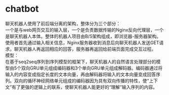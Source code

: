 # chatbot
聊天机器人使用了前后端分离的架构，整体分为三个部分：  
一个是与web网页交互的输入层，一个是负责数据传输的Nginx反向代理层，一个是聊天机器人本体。整体的机器人项目由B/S架构组成，即浏览器-服务器架构。使用者首先通过输入相关信息，Nginx服务器收到消息后向聊天机器人发送GET请求，聊天机器人再返回相应的回答，服务器再返回给前端页面完成交互过程。  
模型：  
在基于seq2seq序列到序列模型的框架下，聊天机器人的自然语言处理部分的模型由5个双向GRU单元组成编码器和3个单向GRU单元组成解码器。编码器通过将输入的内容变成指定长度的文本向量，再由解码器将输入的文本向量变成回答序列。双向的循环神经网络单元组成的编码器因为具有双向传播的特性，使“上下文”有了更强的逻辑上的联系，使聊天机器人能更好的“理解”输入序列的内容。
